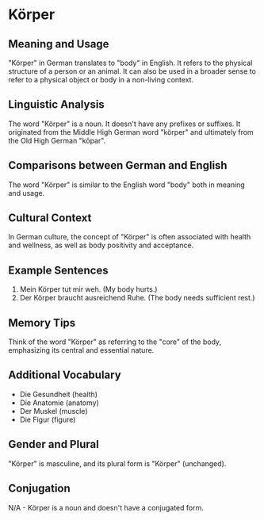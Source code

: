 # Körper
## Meaning and Usage
"Körper" in German translates to "body" in English. It refers to the physical structure of a person or an animal. It can also be used in a broader sense to refer to a physical object or body in a non-living context.

## Linguistic Analysis
The word "Körper" is a noun. It doesn't have any prefixes or suffixes. It originated from the Middle High German word "körper" and ultimately from the Old High German "kōpar".

## Comparisons between German and English
The word "Körper" is similar to the English word "body" both in meaning and usage.

## Cultural Context
In German culture, the concept of "Körper" is often associated with health and wellness, as well as body positivity and acceptance.

## Example Sentences
1. Mein Körper tut mir weh. (My body hurts.)
2. Der Körper braucht ausreichend Ruhe. (The body needs sufficient rest.)

## Memory Tips
Think of the word "Körper" as referring to the "core" of the body, emphasizing its central and essential nature.

## Additional Vocabulary
- Die Gesundheit (health)
- Die Anatomie (anatomy)
- Der Muskel (muscle)
- Die Figur (figure)

## Gender and Plural
"Körper" is masculine, and its plural form is "Körper" (unchanged).

## Conjugation
N/A - Körper is a noun and doesn't have a conjugated form.